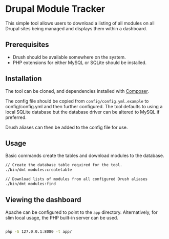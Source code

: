 
Drupal Module Tracker
=

This simple tool allows users to download a listing of all modules on all Drupal sites being managed and displays them within a dashboard.

## Prerequisites

* Drush should be available somewhere on the system.
* PHP extensions for either MySQL or SQLite should be installed.

## Installation

The tool can be cloned, and dependencies installed with [Composer](http://getcomposer.org).

The config file should be copied from `config/config.yml.example` to config/config.yml and then further configured. The tool defaults to using a local SQLite database but the database driver can be altered to MySQL if preferred.

Drush aliases can then be added to the config file for use.

## Usage

Basic commands create the tables and download modules to the database.

```bash
// Create the database table required for the tool.
./bin/dmt modules:createtable

// Download lists of modules from all configured Drush aliases
./bin/dmt modules:find

```

## Viewing the dashboard

Apache can be configured to point to the `app` directory. Alternatively, for slim local usage, the PHP built-in server can be used.

```bash

php -S 127.0.0.1:8080 -t app/

```
